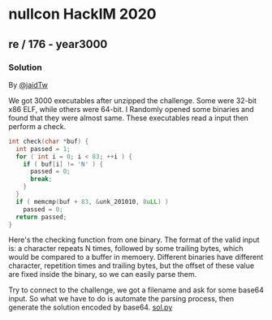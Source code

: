 # nullcon HackIM 2020

## re / 176 - year3000

### Solution

By [@jaidTw](https://github.com/jaidTw)

We got 3000 executables after unzipped the challenge. Some were 32-bit x86 ELF, while others were 64-bit. I Randomly opened some binaries and found that they were almost same. These executables read a input then perform a check.

```c
int check(char *buf) {
  int passed = 1;
  for ( int i = 0; i < 83; ++i ) {
    if ( buf[i] != 'N' ) {
      passed = 0;
      break;
    }
  }
  if ( memcmp(buf + 83, &unk_201010, 8uLL) )
    passed = 0;
  return passed;
}
```
Here's the checking function from one binary. The format of the valid input is: a character repeats N times, followed by some trailing bytes, which would be compared to a buffer in memoery. Different binaries have different character, repetition times and trailing bytes, but the offset of these value are fixed inside the binary, so we can easily parse them.

Try to connect to the challenge, we got a filename and ask for some base64 input. So what we have to do is automate the parsing process, then generate the solution encoded by base64.
[sol.py](./sol.py)
